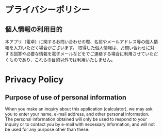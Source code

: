 # プライバシーポリシー

## 個人情報の利用目的

本アプリ（電卓）に関するお問い合わせの際、名前やメールアドレス等の個人情報を入力いただく場合がございます。
取得した個人情報は、お問い合わせに対する回答や必要な情報を電子メールなどをでご連絡する場合に利用させていただくものであり、これらの目的以外では利用いたしません。

# Privacy Policy

## Purpose of use of personal information

When you make an inquiry about this application (calculator), we may ask you to enter your name, e-mail address, and other personal information.
The personal information obtained will only be used to respond to your inquiry or to contact you by e-mail with necessary information, and will not be used for any purpose other than these.

